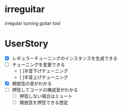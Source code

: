 # irreguitar
irregular turning guitar tool

# UserStory

- [x] レギュラーチューニングのインスタンスを生成できる
- [ ] チューニングを変更できる
    - [ ]半音下げチューニング
    - [ ]半音上げチューニング
- [x] 開放弦の音がわかる
- [ ] 押弦してコードの構成音がわかる
    - [ ] 押弦しない場合はミュート
    - [ ] 開放弦を押弦できる想定